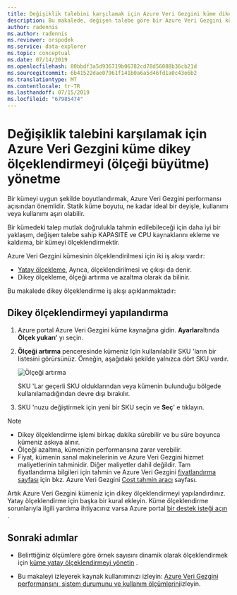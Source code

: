 ```yaml
---
title: Değişiklik talebini karşılamak için Azure Veri Gezgini küme dikey ölçeklendirmeyi (ölçeği büyütme) yönetme
description: Bu makalede, değişen talebe göre bir Azure Veri Gezgini kümesini ölçeklendirmek ve ölçeklendirmek için adımlar açıklanmaktadır.
author: radennis
ms.author: radennis
ms.reviewer: orspodek
ms.service: data-explorer
ms.topic: conceptual
ms.date: 07/14/2019
ms.openlocfilehash: 80bbdf3a5d936719b06782cd78d56088b36cb21d
ms.sourcegitcommit: 6b41522dae07961f141b0a6a5d46fd1a0c43e6b2
ms.translationtype: MT
ms.contentlocale: tr-TR
ms.lasthandoff: 07/15/2019
ms.locfileid: "67985474"
---
```

# <a name="manage-cluster-vertical-scaling-scale-up-in-azure-data-explorer-to-accommodate-changing-demand"></a>Değişiklik talebini karşılamak için Azure Veri Gezgini küme dikey ölçeklendirmeyi (ölçeği büyütme) yönetme

Bir kümeyi uygun şekilde boyutlandırmak, Azure Veri Gezgini performansı açısından önemlidir. Statik küme boyutu, ne kadar ideal bir deyişle, kullanımı veya kullanımı aşırı olabilir.

Bir kümedeki talep mutlak doğrulukla tahmin edilebileceği için daha iyi bir yaklaşım, değişen talebe sahip  KAPASITE ve CPU kaynaklarını ekleme ve kaldırma, bir kümeyi ölçeklendirmektir. 

Azure Veri Gezgini kümesinin ölçeklendirilmesi için iki iş akışı vardır:

* [Yatay ölçekleme](manage-cluster-horizontal-scaling.md), Ayrıca, ölçeklendirilmesi ve çıkışı da denir.
* Dikey ölçekleme, ölçeği artırma ve azaltma olarak da bilinir.

Bu makalede dikey ölçeklendirme iş akışı açıklanmaktadır:

## <a name="configure-vertical-scaling"></a>Dikey ölçeklendirmeyi yapılandırma

1. Azure portal Azure Veri Gezgini küme kaynağına gidin. **Ayarlar**altında **Ölçek yukarı**' yı seçin.

1. **Ölçeği artırma** penceresinde kümeniz Için kullanılabilir SKU 'ların bir listesini görürsünüz. Örneğin, aşağıdaki şekilde yalnızca dört SKU vardır.

    ![Ölçeği artırma](media/manage-cluster-vertical-scaling/scale-up.png)

    SKU 'Lar geçerli SKU olduklarından veya kümenin bulunduğu bölgede kullanılamadığından devre dışı bırakılır.

1. SKU 'nuzu değiştirmek için yeni bir SKU seçin ve **Seç**' e tıklayın.

> [!NOTE]
> * Dikey ölçeklendirme işlemi birkaç dakika sürebilir ve bu süre boyunca kümeniz askıya alınır. 
> * Ölçeği azaltma, kümenizin performansına zarar verebilir.
> * Fiyat, kümenin sanal makinelerinin ve Azure Veri Gezgini hizmet maliyetlerinin tahminidir. Diğer maliyetler dahil değildir. Tam fiyatlandırma bilgileri için tahmin ve Azure Veri Gezgini [fiyatlandırma sayfası](https://azure.microsoft.com/pricing/details/data-explorer/) için bkz. Azure Veri Gezgini [Cost tahmin aracı](https://dataexplorer.azure.com/AzureDataExplorerCostEstimator.html) sayfası.

Artık Azure Veri Gezgini kümeniz için dikey ölçeklendirmeyi yapılandırdınız. Yatay ölçeklendirme için başka bir kural ekleyin. Küme ölçeklendirme sorunlarıyla ilgili yardıma ihtiyacınız varsa Azure portal [bir destek isteği açın](https://portal.azure.com/#blade/Microsoft_Azure_Support/HelpAndSupportBlade/overview) .

## <a name="next-steps"></a>Sonraki adımlar

* Belirttiğiniz ölçümlere göre örnek sayısını dinamik olarak ölçeklendirmek için [küme yatay ölçeklendirmeyi yönetin](manage-cluster-horizontal-scaling.md) .

* Bu makaleyi izleyerek kaynak kullanımınızı izleyin: [Azure Veri Gezgini performansını, sistem durumunu ve kullanım ölçümlerini](using-metrics.md)izleyin.

